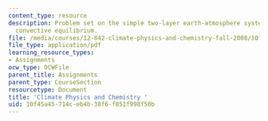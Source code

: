 ```yaml
---
content_type: resource
description: Problem set on the simple two-layer earth-atmosphere system in radiative
  convective equilibrium.
file: /media/courses/12-842-climate-physics-and-chemistry-fall-2008/10f45a45714ceb4b38f6f851f998f50b_hw2.pdf
file_type: application/pdf
learning_resource_types:
- Assignments
ocw_type: OCWFile
parent_title: Assignments
parent_type: CourseSection
resourcetype: Document
title: 'Climate Physics and Chemistry '
uid: 10f45a45-714c-eb4b-38f6-f851f998f50b
---
```

